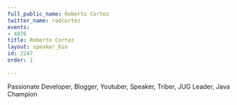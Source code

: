 ```yaml
---
full_public_name: Roberto Cortez
twitter_name: radcortez
events:
- 4876
title: Roberto Cortez
layout: speaker_bio
id: 2247
order: 1

---
```

Passionate Developer, Blogger, Youtuber, Speaker, Triber, JUG Leader, Java Champion